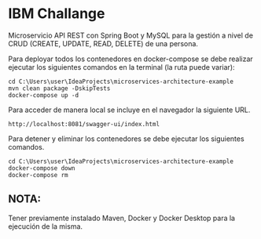 # IBM Challange

Microservicio API REST con Spring Boot y MySQL para la gestión a nivel de CRUD (CREATE, UPDATE, READ, DELETE) de una persona.

Para deployar todos los contenedores en docker-compose se debe realizar ejecutar los siguientes comandos en la terminal (la ruta puede variar):

```
cd C:\Users\user\IdeaProjects\microservices-architecture-example
mvn clean package -DskipTests
docker-compose up -d
```

Para acceder de manera local se incluye en el navegador la siguiente URL.

```
http://localhost:8081/swagger-ui/index.html
```

Para detener y eliminar los contenedores se debe ejecutar los siguientes comandos.

```
cd C:\Users\user\IdeaProjects\microservices-architecture-example
docker-compose down
docker-compose rm
```

## NOTA: 
Tener previamente instalado Maven, Docker y Docker Desktop para la ejecución de la misma.
